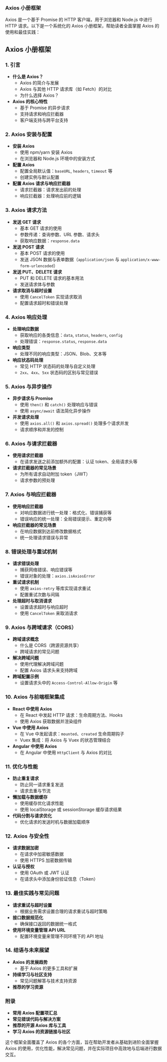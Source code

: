 ### Axios 小册框架

Axios 是一个基于 Promise 的 HTTP 客户端，用于浏览器和 Node.js 中进行 HTTP 请求。以下是一个系统化的 Axios 小册框架，帮助读者全面掌握 Axios 的使用和最佳实践：

## **Axios 小册框架**

### 1. **引言**

- **什么是 Axios？**
  - Axios 的简介与发展
  - Axios 与其他 HTTP 请求库（如 Fetch）的对比
  - 为什么选择 Axios？
- **Axios 的核心特性**
  - 基于 Promise 的异步请求
  - 支持请求和响应拦截器
  - 客户端支持与跨平台支持

### 2. **Axios 安装与配置**

- **安装 Axios**
  - 使用 npm/yarn 安装 Axios
  - 在浏览器和 Node.js 环境中的安装方式
- **配置 Axios**
  - 配置全局默认值：`baseURL`, `headers`, `timeout` 等
  - 创建实例与默认配置
- **配置 Axios 请求与响应拦截器**
  - 请求拦截器：请求发出前的处理
  - 响应拦截器：处理响应前的逻辑

### 3. **Axios 请求方法**

- **发送 GET 请求**
  - 基本 GET 请求的使用
  - 参数传递：查询参数、URL 参数、请求头
  - 获取响应数据：`response.data`
- **发送 POST 请求**
  - 基本 POST 请求的使用
  - 发送 JSON 数据与表单数据（`application/json` 与 `application/x-www-form-urlencoded`）
- **发送 PUT、DELETE 请求**
  - PUT 和 DELETE 请求的基本用法
  - 发送请求体与参数
- **请求取消与超时设置**
  - 使用 `CancelToken` 实现请求取消
  - 配置请求超时和错误处理

### 4. **Axios 响应处理**

- **处理响应数据**
  - 获取响应的各类信息：`data`, `status`, `headers`, `config`
  - 处理错误：`response.status`, `response.data`
- **响应类型**
  - 处理不同的响应类型：JSON、Blob、文本等
- **响应状态码处理**
  - 常见 HTTP 状态码的处理与自定义处理
  - `2xx`、`4xx`、`5xx` 状态码的区别与常见错误

### 5. **Axios 与异步操作**

- **异步请求与 Promise**
  - 使用 `then()` 和 `catch()` 处理响应与错误
  - 使用 `async/await` 语法简化异步操作
- **并发请求处理**
  - 使用 `axios.all()` 和 `axios.spread()` 处理多个请求并发
  - 请求顺序和并发的控制

### 6. **Axios 与请求拦截器**

- **使用请求拦截器**
  - 在请求发送之前添加额外的配置：认证 token、全局请求头等
- **请求拦截器的常见场景**
  - 为所有请求自动附加 token（JWT）
  - 请求参数的预处理

### 7. **Axios 与响应拦截器**

- **使用响应拦截器**
  - 对响应数据进行统一处理：格式化、错误捕获等
  - 错误响应的统一处理：全局错误提示、重定向等
- **响应拦截器的常见场景**
  - 在响应数据到达前修改数据格式
  - 统一处理请求错误与异常

### 8. **错误处理与重试机制**

- **请求错误处理**
  - 捕获网络错误、响应错误等
  - 错误对象的处理：`axios.isAxiosError`
- **重试请求机制**
  - 使用 `axios-retry` 等库实现请求重试
  - 配置重试次数与间隔
- **处理超时与取消请求**
  - 设置请求超时与响应超时
  - 使用 `CancelToken` 来取消请求

### 9. **Axios 与跨域请求（CORS）**

- **跨域请求概念**
  - 什么是 CORS（跨源资源共享）
  - 跨域请求的常见问题
- **解决跨域问题**
  - 使用代理解决跨域问题
  - 配置 Axios 请求头来支持跨域
- **跨域配置示例**
  - 设置请求头中的 `Access-Control-Allow-Origin` 等

### 10. **Axios 与前端框架集成**

- **React 中使用 Axios**
  - 在 React 中发起 HTTP 请求：生命周期方法、Hooks
  - 使用 Axios 获取数据并渲染组件
- **Vue 中使用 Axios**
  - 在 Vue 中发起请求：`mounted`、`created` 生命周期钩子
  - Vuex 集成：将 Axios 与 Vuex 的状态管理结合
- **Angular 中使用 Axios**
  - 在 Angular 中使用 `HttpClient` 与 Axios 的对比

### 11. **优化与性能**

- **防止重复请求**
  - 防止同一请求重复发送
  - 请求去重与节流
- **懒加载与数据缓存**
  - 使用缓存优化请求性能
  - 使用 localStorage 或 sessionStorage 缓存请求结果
- **代码分割与请求优化**
  - 优化请求的发送时机与数据加载顺序

### 12. **Axios 与安全性**

- **请求数据加密**
  - 在请求中加密敏感数据
  - 使用 HTTPS 加密数据传输
- **认证与授权**
  - 使用 OAuth 或 JWT 认证
  - 在请求头中添加身份验证信息（Token）

### 13. **最佳实践与常见问题**

- **请求重试与超时设置**
  - 根据业务需求设置合理的请求重试与超时策略
- **接口数据规范化**
  - 确保接口返回的数据统一格式
- **使用环境变量管理 API URL**
  - 配置环境变量来管理不同环境下的 API 地址

### 14. **结语与未来展望**

- **Axios 的发展趋势**
  - 基于 Axios 的更多工具和扩展
- **持续学习与社区支持**
  - 常见问题解答与技术支持资源
- **推荐的学习资源**

### 附录

- **常用 Axios 配置项汇总**
- **常见错误代码与解决方案**
- **推荐的开源 Axios 库与工具**
- **学习 Axios 的资源链接与社区**

这个框架全面覆盖了 Axios 的各个方面，旨在帮助开发者从基础到进阶全面掌握 Axios 的使用，优化性能，解决常见问题，并在实际项目中高效地与后端进行数据交互。
